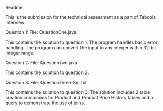 Readme:

This is the submission for the technical assessment as a part of Taboola interview

Question 1:
File: QuestionOne.java

This contains the solution to question 1. The program handles basic error handling. The program can convert the input to any integer within 32-bit integer range.

Question 2:
File: QuestionTwo.java

This contains the solution to question 2.

Question 3:
File: QuestionThree-Sql.txt

This contains the solution to question 3.
The solution includes 2 table creation commands for Product and Product Price History tables and a query to demonstrate the use of joins.
